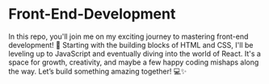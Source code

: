 # Front-End-Development
In this repo, you'll join me on my exciting journey to mastering front-end development! 🌟 Starting with the building blocks of HTML and CSS, I'll be leveling up to JavaScript and eventually diving into the world of React. It's a space for growth, creativity, and maybe a few happy coding mishaps along the way. Let’s build something amazing together! 💻✨
